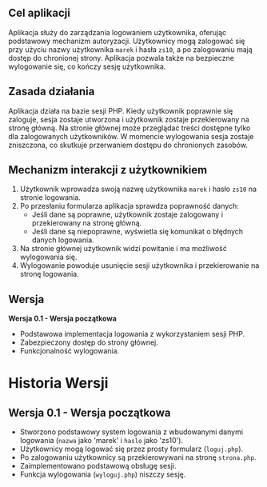 ## Cel aplikacji
Aplikacja służy do zarządzania logowaniem użytkownika, oferując podstawowy mechanizm autoryzacji. Użytkownicy mogą zalogować się przy użyciu nazwy użytkownika `marek` i hasła `zs10`, a po zalogowaniu mają dostęp do chronionej strony. Aplikacja pozwala także na bezpieczne wylogowanie się, co kończy sesję użytkownika.

## Zasada działania
Aplikacja działa na bazie sesji PHP. Kiedy użytkownik poprawnie się zaloguje, sesja zostaje utworzona i użytkownik zostaje przekierowany na stronę główną. Na stronie głównej może przeglądać treści dostępne tylko dla zalogowanych użytkowników. W momencie wylogowania sesja zostaje zniszczona, co skutkuje przerwaniem dostępu do chronionych zasobów.

## Mechanizm interakcji z użytkownikiem
1. Użytkownik wprowadza swoją nazwę użytkownika `marek` i hasło `zs10` na stronie logowania.
2. Po przesłaniu formularza aplikacja sprawdza poprawność danych:
   - Jeśli dane są poprawne, użytkownik zostaje zalogowany i przekierowany na stronę główną.
   - Jeśli dane są niepoprawne, wyświetla się komunikat o błędnych danych logowania.
3. Na stronie głównej użytkownik widzi powitanie i ma możliwość wylogowania się.
4. Wylogowanie powoduje usunięcie sesji użytkownika i przekierowanie na stronę logowania.

## Wersja
**Wersja 0.1 - Wersja początkowa**

- Podstawowa implementacja logowania z wykorzystaniem sesji PHP.
- Zabezpieczony dostęp do strony głównej.
- Funkcjonalność wylogowania.

 
# Historia Wersji

## Wersja 0.1 - Wersja początkowa
- Stworzono podstawowy system logowania z wbudowanymi danymi logowania (`nazwa` jako 'marek' i `haslo` jako 'zs10').
- Użytkownicy mogą logować się przez prosty formularz (`loguj.php`).
- Po zalogowaniu użytkownicy są przekierowywani na stronę `strona.php`.
- Zaimplementowano podstawową obsługę sesji.
- Funkcja wylogowania (`wyloguj.php`) niszczy sesję.

